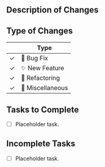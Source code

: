 ## Description of Changes

<!-- Give a brief description of what this pull request aims to accomplish
including any issues it may or may not reference -->

## Type of Changes

<!-- Select the type of changes that this pull request includes -->

|     | Type                   |
|-----|------------------------|
| ✓   | :bug: Bug Fix          |
| ✓   | :sparkles: New Feature |
| ✓   | :hammer: Refactoring   |
| ✓   | :memo: Miscellaneous   |

## Tasks to Complete

<!-- Give a list of tasks which need to be completed for this pull request -->

- [ ] Placeholder task.

## Incomplete Tasks

<!-- Give a list of tasks which either need more discussion/research or can't
be completed at this time -->

- [ ] Placeholder task.
